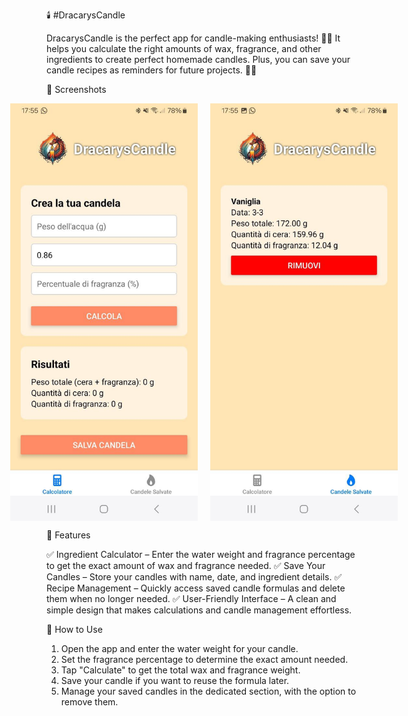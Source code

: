 🕯️ #DracarysCandle

DracarysCandle is the perfect app for candle-making enthusiasts! 🏺✨ It helps you calculate the right amounts of wax, fragrance, and other ingredients to create perfect homemade candles. Plus, you can save your candle recipes as reminders for future projects. 📜🔥

📸 Screenshots
<div style="display: flex; justify-content: center; align-items: center; gap: 20px;">
    <img src="images/images1.jpg" alt="Calculator screen" width="300">
    <img src="images/images2.jpg" alt="Saved candles screen" width="300">
</div>

🎯 Features

✅ Ingredient Calculator – Enter the water weight and fragrance percentage to get the exact amount of wax and fragrance needed.
✅ Save Your Candles – Store your candles with name, date, and ingredient details.
✅ Recipe Management – Quickly access saved candle formulas and delete them when no longer needed.
✅ User-Friendly Interface – A clean and simple design that makes calculations and candle management effortless.

📲 How to Use

1. Open the app and enter the water weight for your candle.
2. Set the fragrance percentage to determine the exact amount needed.
3. Tap "Calculate" to get the total wax and fragrance weight.
4. Save your candle if you want to reuse the formula later.
5. Manage your saved candles in the dedicated section, with the option to remove them.
